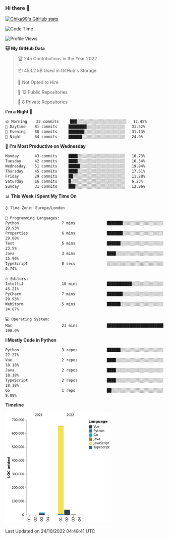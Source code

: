 ### Hi there 👋
[![Chika99's GitHub stats](https://github-readme-stats.vercel.app/api?username=Chika99&count_private=true&show_icons=true)](https://github.com/anuraghazra/github-readme-stats)

<!--START_SECTION:waka-->
![Code Time](http://img.shields.io/badge/Code%20Time-517%20hrs%2010%20mins-blue)

![Profile Views](http://img.shields.io/badge/Profile%20Views-0-blue)

**🐱 My GitHub Data** 

> 🏆 245 Contributions in the Year 2022
 > 
> 📦 453.2 kB Used in GitHub's Storage 
 > 
> 🚫 Not Opted to Hire
 > 
> 📜 12 Public Repositories 
 > 
> 🔑 8 Private Repositories  
 > 
**I'm a Night 🦉** 

```text
🌞 Morning    32 commits     ███░░░░░░░░░░░░░░░░░░░░░░   12.45% 
🌆 Daytime    81 commits     ████████░░░░░░░░░░░░░░░░░   31.52% 
🌃 Evening    80 commits     ███████░░░░░░░░░░░░░░░░░░   31.13% 
🌙 Night      64 commits     ██████░░░░░░░░░░░░░░░░░░░   24.9%

```
📅 **I'm Most Productive on Wednesday** 

```text
Monday       43 commits     ████░░░░░░░░░░░░░░░░░░░░░   16.73% 
Tuesday      42 commits     ████░░░░░░░░░░░░░░░░░░░░░   16.34% 
Wednesday    51 commits     █████░░░░░░░░░░░░░░░░░░░░   19.84% 
Thursday     45 commits     ████░░░░░░░░░░░░░░░░░░░░░   17.51% 
Friday       29 commits     ██░░░░░░░░░░░░░░░░░░░░░░░   11.28% 
Saturday     16 commits     █░░░░░░░░░░░░░░░░░░░░░░░░   6.23% 
Sunday       31 commits     ███░░░░░░░░░░░░░░░░░░░░░░   12.06%

```


📊 **This Week I Spent My Time On** 

```text
⌚︎ Time Zone: Europe/London

💬 Programming Languages: 
Python                   7 mins              ███████░░░░░░░░░░░░░░░░░░   29.93% 
Properties               6 mins              ███████░░░░░░░░░░░░░░░░░░   29.08% 
Text                     5 mins              ██████░░░░░░░░░░░░░░░░░░░   23.5% 
Java                     3 mins              ████░░░░░░░░░░░░░░░░░░░░░   15.96% 
TypeScript               0 secs              ░░░░░░░░░░░░░░░░░░░░░░░░░   0.74%

🔥 Editors: 
IntelliJ                 10 mins             ███████████░░░░░░░░░░░░░░   45.21% 
PyCharm                  7 mins              ███████░░░░░░░░░░░░░░░░░░   29.93% 
WebStorm                 5 mins              ██████░░░░░░░░░░░░░░░░░░░   24.87%

💻 Operating System: 
Mac                      23 mins             █████████████████████████   100.0%

```

**I Mostly Code in Python** 

```text
Python                   3 repos             ██████░░░░░░░░░░░░░░░░░░░   27.27% 
Vue                      2 repos             ████░░░░░░░░░░░░░░░░░░░░░   18.18% 
Java                     2 repos             ████░░░░░░░░░░░░░░░░░░░░░   18.18% 
TypeScript               2 repos             ████░░░░░░░░░░░░░░░░░░░░░   18.18% 
Go                       1 repo              ██░░░░░░░░░░░░░░░░░░░░░░░   9.09%

```


**Timeline**

![Chart not found](https://raw.githubusercontent.com/Chika99/Chika99/main/charts/bar_graph.png) 


 Last Updated on 24/10/2022 04:48:41 UTC
<!--END_SECTION:waka-->

<!--
**Chika99/Chika99** is a ✨ _special_ ✨ repository because its `README.md` (this file) appears on your GitHub profile.

Here are some ideas to get you started:

- 🔭 I’m currently working on ...
- 🌱 I’m currently learning ...
- 👯 I’m looking to collaborate on ...
- 🤔 I’m looking for help with ...
- 💬 Ask me about ...
- 📫 How to reach me: ...
- 😄 Pronouns: ...
- ⚡ Fun fact: ...
-->
